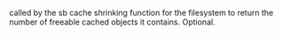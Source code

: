 called by the sb cache shrinking function for the filesystem to return the number of freeable cached objects it contains. 	Optional.